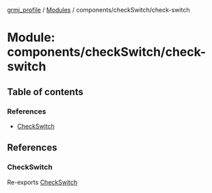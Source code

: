 [grmj_profile](../README.md) / [Modules](../modules.md) / components/checkSwitch/check-switch

# Module: components/checkSwitch/check-switch

## Table of contents

### References

- [CheckSwitch](components_checkSwitch_check_switch-1.md#checkswitch)

## References

### CheckSwitch

Re-exports [CheckSwitch](../classes/components_checkSwitch_check_switch.CheckSwitch.md)
